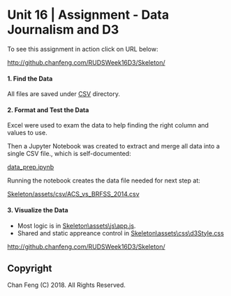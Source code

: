 # Unit 16 | Assignment - Data Journalism and D3

To see this assignment in action click on URL below: 

http://github.chanfeng.com/RUDSWeek16D3/Skeleton/

#### 1. Find the Data

All files are saved under [CSV](CSV/) directory. 

#### 2. Format and Test the Data

Excel were used to exam the data to help finding the right column and values to use.

Then a Jupyter Notebook was created to extract and merge all data into a single CSV file., which is self-documented:

[data_prep.ipynb](data_prep.ipynb)

Running the notebook creates the data file needed for next step at:

[Skeleton/assets/csv/ACS_vs_BRFSS_2014.csv](Skeleton/assets/csv/ACS_vs_BRFSS_2014.csv)

#### 3. Visualize the Data

- Most logic is in [Skeleton\assets\js\app.js](Skeleton\assets\js\app.js]).  
- Shared and static appreance control in [Skeleton\assets\css\d3Style.css](Skeleton\assets\css/d2Style.css)

http://github.chanfeng.com/RUDSWeek16D3/Skeleton/

## Copyright

Chan Feng (C) 2018. All Rights Reserved.
